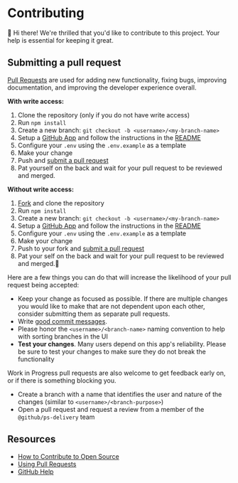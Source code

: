 # Contributing

:wave: Hi there!
We're thrilled that you'd like to contribute to this project. Your help is essential for keeping it great.

## Submitting a pull request

[Pull Requests][pulls] are used for adding new functionality, fixing bugs, improving documentation, and improving the developer experience overall.

**With write access:**

1. Clone the repository (only if you do not have write access)
1. Run `npm install`
1. Create a new branch: `git checkout -b <username>/<my-branch-name>`
1. Setup a [GitHub App][GitHub App] and follow the instructions in the [README][README]
1. Configure your `.env` using the `.env.example` as a template
1. Make your change
1. Push and [submit a pull request][pr]
1. Pat yourself on the back and wait for your pull request to be reviewed and merged.

**Without write access:**

1. [Fork][fork] and clone the repository
1. Run `npm install`
1. Create a new branch: `git checkout -b <username>/<my-branch-name>`
1. Setup a [GitHub App][GitHub App] and follow the instructions in the [README][README]
1. Configure your `.env` using the `.env.example` as a template
1. Make your change
1. Push to your fork and [submit a pull request][pr]
1. Pat your self on the back and wait for your pull request to be reviewed and merged.:tada:

Here are a few things you can do that will increase the likelihood of your pull request being accepted:

- Keep your change as focused as possible. If there are multiple changes you would like to make that are not dependent upon each other, consider submitting them as separate pull requests.
- Write [good commit messages](http://tbaggery.com/2008/04/19/a-note-about-git-commit-messages.html).
- Please honor the `<username>/<branch-name>` naming convention to help with sorting branches in the UI
- **Test your changes**. Many users depend on this app's reliability. Please be sure to test your changes to make sure they do not break the functionality

Work in Progress pull requests are also welcome to get feedback early on, or if there is something blocking you.

- Create a branch with a name that identifies the user and nature of the changes (similar to `<username>/<branch-purpose>`)
- Open a pull request and request a review from a member of the `@github/ps-delivery` team

## Resources

- [How to Contribute to Open Source](https://opensource.guide/how-to-contribute/)
- [Using Pull Requests](https://help.github.com/articles/about-pull-requests/)
- [GitHub Help](https://help.github.com)

[pulls]: https://github.com/rrotaru/branch-protector/pulls
[pr]: https://github.com/rrotaru/branch-protector/compare
[fork]: https://github.com/rrotaru/branch-protector/fork
[README]: https://github.com/rrotaru/branch-protector
[GitHub App]: https://github.com/settings/apps/new